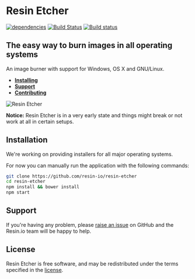 Resin Etcher
============

[![dependencies](https://david-dm.org/resin-io/resin-etcher.png)](https://david-dm.org/resin-io/resin-etcher.png)
[![Build Status](https://travis-ci.org/resin-io/resin-etcher.svg)](https://travis-ci.org/resin-io/resin-etcher)
[![Build status](https://ci.appveyor.com/api/projects/status/jb66mkw45ypqvddg/branch/master?svg=true)](https://ci.appveyor.com/project/resin-io/resin-etcher/branch/master)

The easy way to burn images in all operating systems
----------------------------------------------------

An image burner with support for Windows, OS X and GNU/Linux.

- [**Installing**](https://github.com/resin-io/resin-etcher#installation)
- [**Support**](https://github.com/resin-io/resin-etcher/issues/new)
- [**Contributing**](https://github.com/resin-io/resin-etcher/blob/master/CONTRIBUTING.md)

![Resin Etcher](https://raw.githubusercontent.com/resin-io/resin-etcher/master/screenshot.png)

**Notice:** Resin Etcher is in a very early state and things might break or not work at all in certain setups.

Installation
------------

We're working on providing installers for all major operating systems.

For now you can manually run the application with the following commands:

```sh
git clone https://github.com/resin-io/resin-etcher
cd resin-etcher
npm install && bower install
npm start
```

Support
-------

If you're having any problem, please [raise an issue](https://github.com/resin-io/resin-etcher/issues/new) on GitHub and the Resin.io team will be happy to help.

License
-------

Resin Etcher is free software, and may be redistributed under the terms specified in the [license](https://github.com/resin-io/resin-etcher/blob/master/LICENSE).
